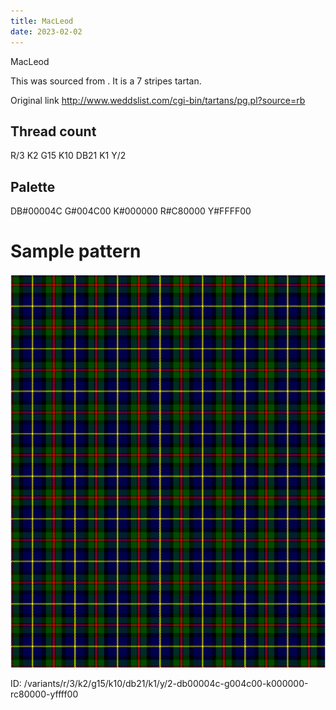 ```yaml
---
title: MacLeod
date: 2023-02-02
---
```

MacLeod

This was sourced from <no value>.  It is a 7 stripes tartan.

Original link http://www.weddslist.com/cgi-bin/tartans/pg.pl?source=rb

## Thread count
R/3 K2 G15 K10 DB21 K1 Y/2

## Palette
DB#00004C G#004C00 K#000000 R#C80000 Y#FFFF00

# Sample pattern

![Tartan detail](tartan.png "R/3 K2 G15 K10 DB21 K1 Y/2 tartan")

ID: /variants/r/3/k2/g15/k10/db21/k1/y/2-db00004c-g004c00-k000000-rc80000-yffff00